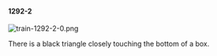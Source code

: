 #### 1292-2
![train-1292-2-0.png](https://github.com/lil-lab/nlvr/raw/master/nlvr/train/images/52/train-1292-2-0.png "train-1292-2-0.png")

There is a black triangle closely touching the bottom of a box.